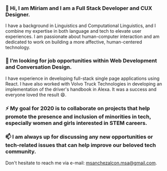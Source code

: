 ### 👋 Hi, I am Míriam and I am a Full Stack Developer and CUX Designer.
I have a background in Linguistics and Computational Linguistics, and I combine my expertise in both language and tech to elevate user experiences. I am passionate about human-computer interaction and am dedicated to work on building a more affective, human-centered technology.

### 💼 I’m looking for job opportunities within Web Development and Conversation Design.
I have experience in developing full-stack single page applications using React. I have also worked with Volvo Truck Technologies in developing an implementation of the driver's handbook in Alexa. It was a success and everyone loved the result 😄.

### ⚡ My goal for 2020 is to collaborate on projects that help promote the presence and inclusion of minorities in tech, especially women and girls interested in STEM careers.

### 📫 I am always up for discussing any new opportunities or tech-related issues that can help improve our beloved tech community. 
Don't hesitate to reach me via e-mail: msanchezalcon.msa@gmail.com.

<!--
**msanchezalcon/msanchezalcon** is a ✨ _special_ ✨ repository because its `README.md` (this file) appears on your GitHub profile.


- 😄 Pronouns: ...
- ⚡ Fun fact: ...
-->
